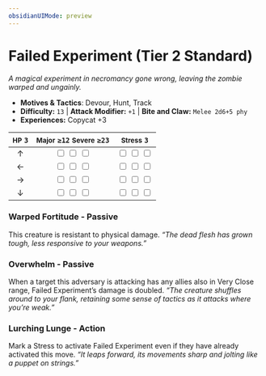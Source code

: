 ```yaml
---
obsidianUIMode: preview
---
```

# Failed Experiment (Tier 2 Standard)

*A magical experiment in necromancy gone wrong, leaving the zombie warped and ungainly.*

- **Motives & Tactics**: Devour, Hunt, Track
- **Difficulty:** `13` | **Attack Modifier:** `+1` | **Bite and Claw:** `Melee 2d6+5 phy`
- **Experiences:** Copycat +3

| <small>HP</small> `3` | <small>Major</small> `≥12` <small>Severe</small> `≥23` | <small>Stress</small> `3` |
|:-:|:-:|:-:|
| ↑ |  <input type="checkbox" unchecked id="c19fc475"> <input type="checkbox" unchecked id="ef3ebbe7"> <input type="checkbox" unchecked id="ef47651c"> |  <input type="checkbox" unchecked id="f256d2cc"> <input type="checkbox" unchecked id="5b460c11"> <input type="checkbox" unchecked id="44070516"> |
| ← |  <input type="checkbox" unchecked id="bc2acc29"> <input type="checkbox" unchecked id="1a60cb0a"> <input type="checkbox" unchecked id="8891ba67"> |  <input type="checkbox" unchecked id="559c2216"> <input type="checkbox" unchecked id="fb71b247"> <input type="checkbox" unchecked id="700d7f9a"> |
| → |  <input type="checkbox" unchecked id="d24ffc94"> <input type="checkbox" unchecked id="7454fad4"> <input type="checkbox" unchecked id="c57d9520"> |  <input type="checkbox" unchecked id="5a8a0239"> <input type="checkbox" unchecked id="e84d2147"> <input type="checkbox" unchecked id="747134be"> |
| ↓ |  <input type="checkbox" unchecked id="2d835452"> <input type="checkbox" unchecked id="664aa8e1"> <input type="checkbox" unchecked id="b40c88ef"> |  <input type="checkbox" unchecked id="111f84a6"> <input type="checkbox" unchecked id="f34341bf"> <input type="checkbox" unchecked id="8838d955"> |

### Warped Fortitude - Passive

This creature is resistant to physical damage. *“The dead flesh has grown tough, less responsive to your weapons.”*

### Overwhelm - Passive

When a target this adversary is attacking has any allies also in Very Close range, Failed Experiment’s damage is doubled. *“The creature shuffles around to your flank, retaining some sense of tactics as it attacks where you’re weak.”*

### Lurching Lunge - Action

Mark a Stress to activate Failed Experiment even if they have already activated this move. *“It leaps forward, its movements sharp and jolting like a puppet on strings.”*
